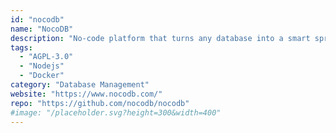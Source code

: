 ```yaml
---
id: "nocodb"
name: "NocoDB"
description: "No-code platform that turns any database into a smart spreadsheet (alternative to Airtable or Smartsheet)."
tags:
  - "AGPL-3.0"
  - "Nodejs"
  - "Docker"
category: "Database Management"
website: "https://www.nocodb.com/"
repo: "https://github.com/nocodb/nocodb"
#image: "/placeholder.svg?height=300&width=400"
---
```


